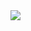 <img src="https://github-readme-stats.vercel.app/api/top-langs/?username=u1aryz&layout=donut&theme=react" />
